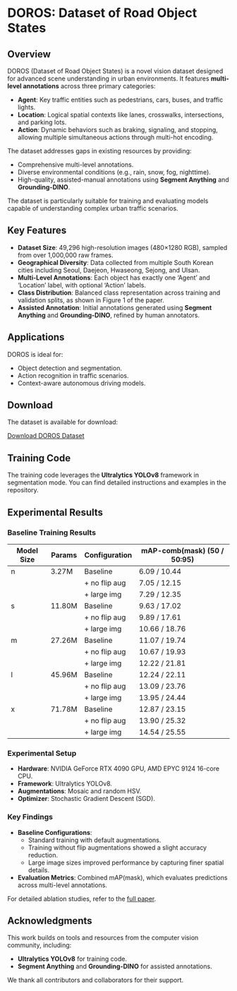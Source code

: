 # DOROS: Dataset of Road Object States

## Overview

DOROS (Dataset of Road Object States) is a novel vision dataset designed for advanced scene understanding in urban environments. It features **multi-level annotations** across three primary categories:

- **Agent**: Key traffic entities such as pedestrians, cars, buses, and traffic lights.
- **Location**: Logical spatial contexts like lanes, crosswalks, intersections, and parking lots.
- **Action**: Dynamic behaviors such as braking, signaling, and stopping, allowing multiple simultaneous actions through multi-hot encoding.

The dataset addresses gaps in existing resources by providing:
- Comprehensive multi-level annotations.
- Diverse environmental conditions (e.g., rain, snow, fog, nighttime).
- High-quality, assisted-manual annotations using **Segment Anything** and **Grounding-DINO**.

The dataset is particularly suitable for training and evaluating models capable of understanding complex urban traffic scenarios.

## Key Features

- **Dataset Size**: 49,296 high-resolution images (480×1280 RGB), sampled from over 1,000,000 raw frames.
- **Geographical Diversity**: Data collected from multiple South Korean cities including Seoul, Daejeon, Hwaseong, Sejong, and Ulsan.
- **Multi-Level Annotations**: Each object has exactly one ‘Agent’ and ‘Location’ label, with optional ‘Action’ labels.
- **Class Distribution**: Balanced class representation across training and validation splits, as shown in Figure 1 of the paper.
- **Assisted Annotation**: Initial annotations generated using **Segment Anything** and **Grounding-DINO**, refined by human annotators.

## Applications

DOROS is ideal for:
- Object detection and segmentation.
- Action recognition in traffic scenarios.
- Context-aware autonomous driving models.

## Download

The dataset is available for download:

[Download DOROS Dataset](https://nanum.etri.re.kr/share/kimjy/ObjectStateDetection)

## Training Code

The training code leverages the **Ultralytics YOLOv8** framework in segmentation mode. You can find detailed instructions and examples in the repository.


## Experimental Results
### Baseline Training Results

| Model Size | Params | Configuration          | mAP-comb(mask) (50 / 50:95) |
|------------|--------|------------------------|-----------------------------|
| n          | 3.27M  | Baseline               | 6.09 / 10.44               |
|            |        | + no flip aug          | 7.05 / 12.15               |
|            |        | + large img            | 7.29 / 12.35               |
| s          | 11.80M | Baseline               | 9.63 / 17.02               |
|            |        | + no flip aug          | 9.89 / 17.61               |
|            |        | + large img            | 10.66 / 18.76              |
| m          | 27.26M | Baseline               | 11.07 / 19.74              |
|            |        | + no flip aug          | 10.67 / 19.93              |
|            |        | + large img            | 12.22 / 21.81              |
| l          | 45.96M | Baseline               | 12.24 / 22.11              |
|            |        | + no flip aug          | 13.09 / 23.76              |
|            |        | + large img            | 13.95 / 24.44              |
| x          | 71.78M | Baseline               | 12.87 / 23.15              |
|            |        | + no flip aug          | 13.90 / 25.32              |
|            |        | + large img            | 14.54 / 25.55              |

### Experimental Setup
- **Hardware**: NVIDIA GeForce RTX 4090 GPU, AMD EPYC 9124 16-core CPU.
- **Framework**: Ultralytics YOLOv8.
- **Augmentations**: Mosaic and random HSV.
- **Optimizer**: Stochastic Gradient Descent (SGD).

### Key Findings
- **Baseline Configurations**: 
  - Standard training with default augmentations.
  - Training without flip augmentations showed a slight accuracy reduction.
  - Large image sizes improved performance by capturing finer spatial details.
- **Evaluation Metrics**: Combined mAP(mask), which evaluates predictions across multi-level annotations.

For detailed ablation studies, refer to the [full paper](#).

## Acknowledgments

This work builds on tools and resources from the computer vision community, including:
- **Ultralytics YOLOv8** for training code.
- **Segment Anything** and **Grounding-DINO** for assisted annotations.

We thank all contributors and collaborators for their support.
